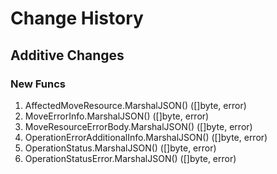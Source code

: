 # Change History

## Additive Changes

### New Funcs

1. AffectedMoveResource.MarshalJSON() ([]byte, error)
1. MoveErrorInfo.MarshalJSON() ([]byte, error)
1. MoveResourceErrorBody.MarshalJSON() ([]byte, error)
1. OperationErrorAdditionalInfo.MarshalJSON() ([]byte, error)
1. OperationStatus.MarshalJSON() ([]byte, error)
1. OperationStatusError.MarshalJSON() ([]byte, error)
